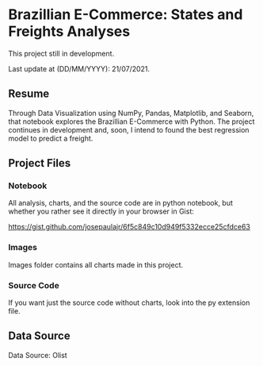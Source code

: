 # Brazillian E-Commerce: States and Freights Analyses

This project still in development. 

Last update at (DD/MM/YYYY): 21/07/2021.

## Resume

Through Data Visualization using NumPy, Pandas, Matplotlib, and Seaborn, that notebook explores the Brazillian E-Commerce with Python. The project continues in development and, soon, I intend to found the best regression model to predict a freight.

## Project Files

### Notebook
All analysis, charts, and the source code are in python notebook, but whether you rather see it directly in your browser in Gist:  

https://gist.github.com/josepaulajr/6f5c849c10d949f5332ecce25cfdce63

### Images
Images folder contains all charts made in this project.

### Source Code
If you want just the source code without charts, look into the py extension file.

## Data Source
Data Source: Olist